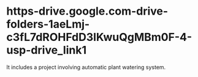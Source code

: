 # https-drive.google.com-drive-folders-1aeLmj-c3fL7dROHFdD3IKwuQgMBm0F-4-usp-drive_link1
It includes a project involving automatic plant watering system.
